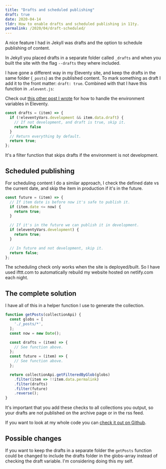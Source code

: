 ```yaml
---
title: "Drafts and scheduled publishing"
draft: true
date: 2020-04-14
tldr: How to enable drafts and scheduled publishing in 11ty.
permalink: /2020/04/draft-scheduled/
---
```

A nice feature I had in Jekyll was drafts and the option to schedule publishing of content.

In Jekyll you placed drafts in a separate folder called `_drafts` and when you built the site with the flag `--drafts` they where included.

I have gone a different way in my Eleventy site, and keep the drafts in the same folder (`_posts`) as the published content. To mark something as draft I add it to the front matter: `draft: true`.
Combined with that I have this function in `.elevent.js`:

Check out [this other post I wrote](https://andeers.com/2019/03/eleventy-essentials/ "Eleventy Essentials on Andeers.com") for how to handle the environment variables in Eleventy.

``` js
const drafts = (item) => {
  if (!eleventyVars.development && item.data.draft) {
    // If not development, and draft is true, skip it.
    return false
  }
  // Return everything by default.
  return true;
};
```
It's a filter function that skips drafts if the environment is not development.

## Scheduled publishing

For scheduling content I do a similar approach, I check the defined date vs the current date, and skip the item in production if it's in the future.

``` js
const future = (item) => {
  // If item date is before now it's safe to publish it.
  if (item.date <= now) {
    return true;
  }

  // If it's in the future we can publish it in development.
  if (eleventyVars.development) {
    return true;
  }

  // In future and not development, skip it.
  return false;
};
```

The scheduling check only works when the site is deployed/built. So I have used ifttt.com to automatically rebuild my website hosted on netlify.com each night.

## The complete solution

I have all of this in a helper function I use to generate the collection.

``` js
function getPosts(collectionApi) {
  const globs = [
    './_posts/*',
  ];
  const now = new Date();

  const drafts = (item) => {
    // See function above.
  };
  const future = (item) => {
    // See function above.
  };

  return collectionApi.getFilteredByGlob(globs)
    .filter(item => !!item.data.permalink)
    .filter(drafts)
    .filter(future)
    .reverse();
}
```
It's important that you add these checks to all collections you output, so your drafts are not published on the archive page or in the rss feed.

If you want to look at my whole code you can [check it out on Github](https://github.com/andeersg/andeers.com/blob/master/.eleventy.js "Andeers.com on Github").

## Possible changes

If you want to keep the drafts in a separate folder the `getPosts` function could be changed to include the drafts folder in the globs-array instead of checking the draft variable. I'm considering doing this my self.
